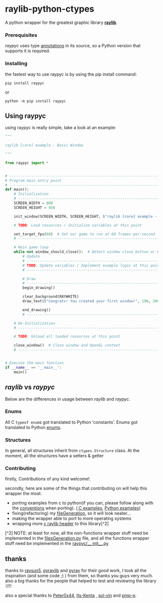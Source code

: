 # raylib-python-ctypes

A python wrapper for the greatest graphic library **[raylib](https://github.com/raysan5/raylib)**.

### Prerequisites

_raypyc_ uses type [annotations](https://www.python.org/dev/peps/pep-3107/#id30) in its source, so a Python version that
supports it is required.

### Installing

the fastest way to use raypyc is by using the pip install command:

```
pip install raypyc
```

or

```
python -m pip install raypyc
```

## Using raypyc

using raypyc is really simple, take a look at an example:

```python
"""

raylib [core] example - Basic Window

"""

from raypyc import *


# ------------------------------------------------------------------------------------
# Program main entry point
# ------------------------------------------------------------------------------------
def main():
    # Initialization
    # ------------------------------------------------------------------------------------
    SCREEN_WIDTH = 800
    SCREEN_HEIGHT = 450

    init_window(SCREEN_WIDTH, SCREEN_HEIGHT, b"raylib [core] example - basic window")

    # TODO: Load resources / Initialize variables at this point

    set_target_fps(60)  # Set our game to run at 60 frames-per-second
    # ------------------------------------------------------------------------------------

    # Main game loop
    while not window_should_close():  # Detect window close button or ESC key
        # Update
        # ----------------------------------------------------------------------------------
        # TODO: Update variables / Implement example logic at this point
        # ----------------------------------------------------------------------------------

        # Draw
        # ----------------------------------------------------------------------------------
        begin_drawing()

        clear_background(RAYWHITE)
        draw_text(b"Congrats! You created your first window!", 190, 200, 20, LIGHTGRAY)

        end_drawing()
        # ----------------------------------------------------------------------------------

    # De-Initialization
    # ----------------------------------------------------------------------------------

    # TODO: Unload all loaded resources at this point

    close_window()  # Close window and OpenGL context
    # ----------------------------------------------------------------------------------


# Execute the main function
if __name__ == '__main__':
    main()

```

## _raylib_ vs _raypyc_

Below are the differences in usage between _raylib_ and _raypyc_.

### Enums

All C `typeof enum`s got translated to Python 'constants'. Enums got translated to
Python [enums](https://docs.python.org/3/library/enum.html).

### Structures

In general, all structures inherit from `ctypes.Structure` class. At the moment, all the structures have a setters &
getter

### Contributing

firstly, Contributions of any kind welcome!.

secondly, here are some of the things that contributing on will help this wrapper the most:

* porting examples from c to python(if you can, please follow along with
  the [conventions](https://github.com/sDos280/raylib-python-ctypes/blob/main/CONVENTIONS.md) when porting). ([
  C examples](https://github.com/raysan5/raylib/tree/master/examples), [
  Python examples](https://github.com/sDos280/raylib-python-ctypes))
* fixing(refactoring) my [fileGeneration](https://github.com/sDos280/raylib-python-ctypes/blob/main/filesGeneration.py),
  so it will look neater...
* making the wrapper able to port to more operating systems
* wrapping more [_c_ raylib header](https://github.com/raysan5/raylib/tree/master/src) to this library[^2]

[^2] NOTE: at least for now, all the non-functions wrapper stuff need be implemented in
the [filesGeneration.py](https://github.com/sDos280/raylib-python-ctypes/blob/main/filesGeneration.py) file, and all the
functions wrapper stuff need be implemented in the [raypyc/__
init__.py](https://github.com/sDos280/raylib-python-ctypes/blob/main/raypyc/__init__.py)

## thanks

thanks to [raysun5](https://github.com/raysan5), [pyraylib](https://github.com/Ho011/pyraylib)
and [pyray](https://github.com/sDos280/raylib-python-cffi) for their good work, I took all the inspiration (and some
code ;) ) from them, so thanks you guys very much.
also a big thanks for the people that helped to test and reviewing the library :)!!!

also a special thanks to [Peter0x44](https://github.com/Peter0x44), [Its-Kenta](https://github.com/Its-Kenta)
, [sol-vin](https://github.com/sol-vin) and [pmp-p](https://github.com/pmp-p).
